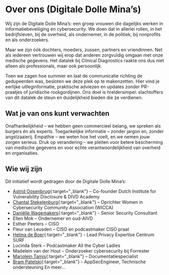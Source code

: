 # Over ons (Digitale Dolle Mina’s)

Wij zijn de Digitale Dolle Mina’s: een groep vrouwen die dagelijks werken in informatiebeveiliging en cybersecurity. We doen dat in allerlei rollen, in het bedrijfsleven, bij de overheid, als ondernemer, in de politiek, bij nonprofits en als onderzoekers.

Maar we zijn óók dochters, moeders, zussen, partners en vriendinnen. Net als iedereen vertrouwen wij erop dat anderen zorgvuldig omgaan met onze medische gegevens. Het datalek bij Clinical Diagnostics raakte ons dus niet alleen als professionals, maar ook persoonlijk.

Toen we zagen hoe summier en laat de communicatie richting de gedupeerden was, besloten we deze plek op te makenzetten. Hier vind je eerlijke uitleginformatie, praktische adviezen en updates zonder PR-praatjes of juridische rookgordijnen. Ons doel is hreldersimpel: slachtoffers van dit datalek de steun en duidelijkheid bieden die ze verdienen.

## Wat je van ons kunt verwachten

Onafhankelijkheid – we hebben geen commercieel belang, we spreken als burgers én als experts.
Toegankelijke informatie – zonder jargon en, zonder angstzaaierij.
Empathie – we weten hoe het voelt, en we nemen jouw zorgen serieus.
Druk op verandering – we pleiten voor betere bescherming van medische gegevens en voor echte verantwoordelijkheid van overheid en organisaties.

## Wie wij zijn

Dit initiatief wordt gedragen door de Digitale Dolle Mina’s:
* [Astrid Oosenbrug](https://www.linkedin.com/in/astridoosenbrug/){:target="_blank"} – Co-founder Dutch Institute for Vulnerability Disclosure & DIVD Academy
* [Chantal Stekelenburg](https://www.linkedin.com/in/chantalstekelenburg/){:target="_blank"} – Oprichter Women in Cybersecurity Community Association (WICCA)
* [Daniëlle Wagemakers](https://www.linkedin.com/in/daniellewagemakers/){:target="_blank"} - Senior Security Consultant
* Ellen Mok – Ondernemer en oud-AIVD
* Esther Peeters – CISO
* Fleur van Leusden – CISO en podcastmaker CISO praat
* [Helma de Boer](https://www.linkedin.com/in/helmadeboer/){:target="_blank"} - Lead Privacy Expertise Centrum SURF
* Lucinda Sterk – Podcastmaker All the Cyber Ladies
* Madelein van der Hout – Onderzoeker cybersecurity bij Forrester
* [Marjolein Tamis](https://www.linkedin.com/in/marjoleintamis/){:target="_blank"} – Documentatiespecialist
* [Bram Patelski](){:target="_blank"} - AppSecEngineer, Technische ondersteuning
En meer…
